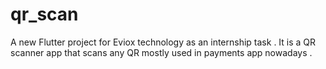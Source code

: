 # qr_scan

A new Flutter project for Eviox technology as an internship task .
It is a QR scanner app that scans any QR mostly used in payments app nowadays .


